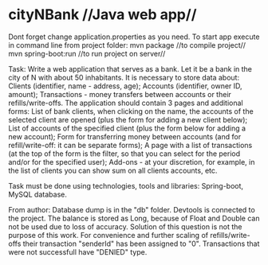 # cityNBank //Java web app//
Dont forget change application.properties as you need.
To start app execute in command line from project folder:
mvn package //to compile project//
mvn spring-boot:run //to run project on server//

Task:
Write a web application that serves as a bank. Let it be a bank in the city of N with about 50 inhabitants.
It is necessary to store data about:
Clients (identifier, name - address, age);
Accounts (identifier, owner ID, amount);
Transactions - money transfers between accounts or their refills/write-offs.
The application should contain 3 pages and additional forms:
List of bank clients, when clicking on the name, the accounts of the selected client are opened (plus the form for adding a new client below);
List of accounts of the specified client (plus the form below for adding a new account);
Form for transferring money between accounts (and for refill/write-off: it can be separate forms);
A page with a list of transactions (at the top of the form is the filter, so that you can select for the period and/or for the specified user);
Add-ons - at your discretion, for example, in the list of clients you can show sum on all clients accounts, etc.

Task must be done using technologies, tools and libraries: Spring-boot, MySQL database.

From author:
Database dump is in the "db" folder.
Devtools is connected to the project.
The balance is stored as Long, because of Float and Double can not be used due to loss of accuracy. Solution of this question is not the purpose of this work.
For convenience and further scaling of refills/write-offs their transaction "senderId" has been assigned to "0".
Transactions that were not successfull have "DENIED" type.
